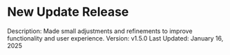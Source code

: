 # New Update Release

Description: Made small adjustments and refinements to improve functionality and user experience.
Version: v1.5.0
Last Updated: January 16, 2025